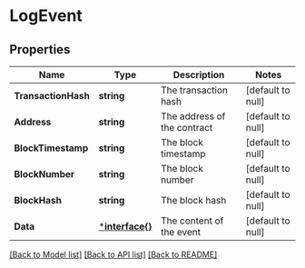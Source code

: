# LogEvent

## Properties
Name | Type | Description | Notes
------------ | ------------- | ------------- | -------------
**TransactionHash** | **string** | The transaction hash | [default to null]
**Address** | **string** | The address of the contract | [default to null]
**BlockTimestamp** | **string** | The block timestamp | [default to null]
**BlockNumber** | **string** | The block number | [default to null]
**BlockHash** | **string** | The block hash | [default to null]
**Data** | [***interface{}**](interface{}.md) | The content of the event | [default to null]

[[Back to Model list]](../README.md#documentation-for-models) [[Back to API list]](../README.md#documentation-for-api-endpoints) [[Back to README]](../README.md)

